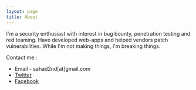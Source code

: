 ```yaml
---
layout: page
title: About
---
```



I'm a security enthusiast with interest in bug bounty, penetration testing and red teaming. Have developed  web-apps and helped vendors patch vulnerabilities. While I'm not making things, I'm breaking things.


Contact me :

* Email - sahad2nd[at]gmail.com
* [Twitter](https://twitter.com/sahad_nk)
* [Facebook](https://facebook.com/sahad.nk.nk/)

